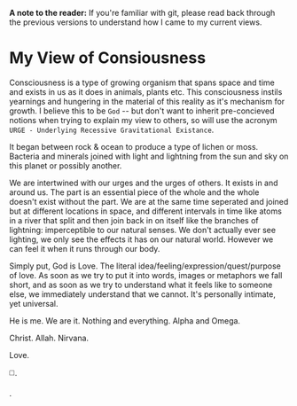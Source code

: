 **A note to the reader:**
If you're familiar with git, please read back through the previous versions to understand how I came to my current views.

# My View of Consiousness
Consciousness is a type of growing organism that spans space and time and exists in us as it does in animals, plants etc.  This consciousness instils yearnings and hungering in the material of this reality as it's mechanism for growth.  I believe this to be `God` -- but don't want to inherit pre-concieved notions when trying to explain my view to others, so will use the acronym `URGE - Underlying Recessive Gravitational Existance`. 

It began between rock & ocean to produce a type of lichen or moss. Bacteria and minerals joined with light and lightning from the sun and sky on this planet or possibly another.

We are intertwined with our urges and the urges of others.  It exists in and around us. The part is an essential piece of the whole and the whole doesn't exist without the part. We are at the same time seperated and joined but at different locations in space, and different intervals in time like atoms in a river that split and then join back in on itself like the branches of lightning: imperceptible to our natural senses.  We don't actually ever see lighting, we only see the effects it has on our natural world. However we can feel it when it runs through our body.

Simply put, God is Love.  The literal idea/feeling/expression/quest/purpose of love.  As soon as we try to put it into words, images or metaphors we fall short, and as soon as we try to understand what it feels like to someone else, we immediately understand that we cannot.  It's personally intimate, yet universal.  

He is me. We are it. 
Nothing and everything. 
Alpha and Omega. 

Christ. Allah. 
Nirvana. 

Love.

◻️.

.
